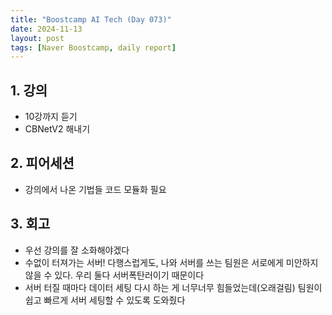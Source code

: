 ```yaml
---
title: "Boostcamp AI Tech (Day 073)"
date: 2024-11-13
layout: post
tags: [Naver Boostcamp, daily report]
---
```

## 1. 강의
- 10강까지 듣기
- CBNetV2 해내기

## 2. 피어세션
- 강의에서 나온 기법들 코드 모듈화 필요

## 3. 회고
- 우선 강의를 잘 소화해야겠다
- 수없이 터져가는 서버! 다행스럽게도, 나와 서버를 쓰는 팀원은 서로에게 미안하지 않을 수 있다. 우리 둘다 서버폭탄러이기 때문이다
- 서버 터질 때마다 데이터 세팅 다시 하는 게 너무너무 힘들었는데(오래걸림) 팀원이 쉽고 빠르게 서버 세팅할 수 있도록 도와줬다